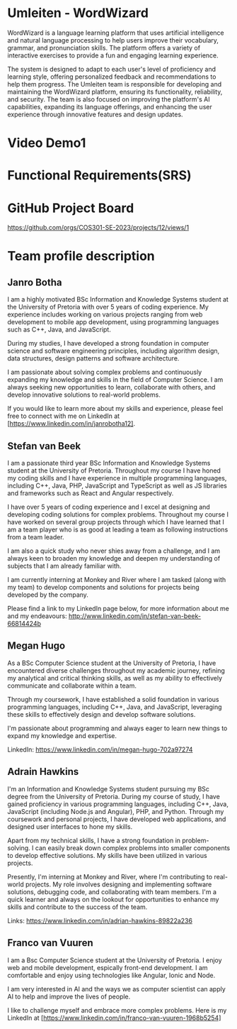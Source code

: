 # Umleiten - WordWizard
WordWizard is a language learning platform that uses artificial intelligence and natural language processing to help users improve their vocabulary, grammar, and pronunciation skills. The platform offers a variety of interactive exercises to provide a fun and engaging learning experience.

The system is designed to adapt to each user's level of proficiency and learning style, offering personalized feedback and recommendations to help them progress. The Umleiten team is responsible for developing and maintaining the WordWizard platform, ensuring its functionality, reliability, and security. The team is also focused on improving the platform's AI capabilities, expanding its language offerings, and enhancing the user experience through innovative features and design updates.

# Video Demo1

# Functional Requirements(SRS)

# GitHub Project Board
https://github.com/orgs/COS301-SE-2023/projects/12/views/1

# Team profile description 

## Janro Botha
I am a highly motivated BSc Information and Knowledge Systems student at the University of Pretoria with over 5 years of coding experience. My experience includes working on various projects ranging from web development to mobile app development, using programming languages such as C++, Java, and JavaScript. 

During my studies, I have developed a strong foundation in computer science and software engineering principles, including algorithm design, data structures, design patterns and software architecture.

I am passionate about solving complex problems and continuously expanding my knowledge and skills in the field of Computer Science. I am always seeking new opportunities to learn, collaborate with others, and develop innovative solutions to real-world problems.

If you would like to learn more about my skills and experience, please feel free to connect with me on LinkedIn at [https://www.linkedin.com/in/janrobotha12].

## Stefan van Beek
I am a passionate third year BSc Information and Knowledge Systems student at the University of Pretoria. Throughout my course I have honed my coding skills and I have experience in multiple programming languages, including C++, Java, PHP, JavaScript and TypeScript as well as JS libraries and frameworks such as React and Angular respectively.

I have over 5 years of coding experience and I excel at designing and developing coding solutions for complex problems. Throughout my course I have worked on several group projects through which I have learned that I am a team player who is as good at leading a team as following instructions from a team leader.

I am also a quick study who never shies away from a challenge, and I am always keen to broaden my knowledge and deepen my understanding of subjects that I am already familiar with.

I am currently interning at Monkey and River where I am tasked (along with my team) to develop components and solutions for projects being developed by the company.

Please find a link to my LinkedIn page below, for more information about me and my endeavours:
http://www.linkedin.com/in/stefan-van-beek-66814424b 

## Megan Hugo

As a BSc Computer Science student at the University of Pretoria, I have encountered diverse challenges throughout my academic journey, refining my analytical and critical thinking skills, as well as my ability to effectively communicate and collaborate within a team. 

Through my coursework, I have established a solid foundation in various programming languages, including C++, Java, and JavaScript, leveraging these skills to effectively design and develop software solutions.

I'm passionate about programming and always eager to learn new things to expand my knowledge and expertise.

LinkedIn: https://www.linkedin.com/in/megan-hugo-702a97274
## Adrain Hawkins
I'm an Information and Knowledge Systems student pursuing my BSc degree from the University of Pretoria. During my course of study, I have gained proficiency in various programming languages, including C++, Java, JavaScript (including Node.js and Angular), PHP, and Python. Through my coursework and personal projects, I have developed web applications, and designed user interfaces to hone my skills.

Apart from my technical skills, I have a strong foundation in problem-solving. I can easily break down complex problems into smaller components to develop effective solutions. My skills have been utilized in various projects.

Presently, I'm interning at Monkey and River, where I'm contributing to real-world projects. My role involves designing and implementing software solutions, debugging code, and collaborating with team members. I'm a quick learner and always on the lookout for opportunities to enhance my skills and contribute to the success of the team.

Links: https://www.linkedin.com/in/adrian-hawkins-89822a236

## Franco van Vuuren

I am a Bsc Computer Science student at the University of Pretoria. I enjoy web and mobile development, espically front-end development. I am comfortable and enjoy using technologies like Angular, Ionic and Node.

I am very interested in AI and the ways we as computer scientist can apply AI to help and improve the lives of people. 

I like to challenge myself and embrace more complex problems. Here is my LinkedIn at [https://www.linkedin.com/in/franco-van-vuuren-1968b5254]
